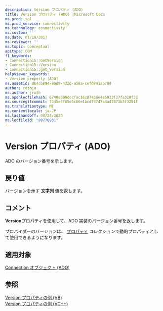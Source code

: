 ```yaml
---
description: Version プロパティ (ADO)
title: Version プロパティ (ADO) |Microsoft Docs
ms.prod: sql
ms.prod_service: connectivity
ms.technology: connectivity
ms.custom: ''
ms.date: 01/19/2017
ms.reviewer: ''
ms.topic: conceptual
apitype: COM
f1_keywords:
- Connection15::GetVersion
- Connection15::Version
- Connection15::get_Version
helpviewer_keywords:
- Version property [ADO]
ms.assetid: db4cb894-9bd9-422d-a58a-cef6941a5784
author: rothja
ms.author: jroth
ms.openlocfilehash: 6740e999ddcfac16c874bae4e5933f27fa318f38
ms.sourcegitcommit: 7345e4f05d6c06e1bcd73747a4a47873b3f3251f
ms.translationtype: MT
ms.contentlocale: ja-JP
ms.lasthandoff: 08/24/2020
ms.locfileid: "88776931"
---
```

# <a name="version-property-ado"></a>Version プロパティ (ADO)
ADO のバージョン番号を示します。  
  
## <a name="return-value"></a>戻り値  
 バージョンを示す **文字列** 値を返します。  
  
## <a name="remarks"></a>コメント  
 **Version**プロパティを使用して、ADO 実装のバージョン番号を返します。  
  
 プロバイダーのバージョンは、 [プロパティ](./properties-collection-ado.md) コレクションで動的プロパティとして使用できるようになります。  
  
## <a name="applies-to"></a>適用対象  
 [Connection オブジェクト (ADO)](./connection-object-ado.md)  
  
## <a name="see-also"></a>参照  
 [Version プロパティの例 (VB)](./version-property-example-vb.md)   
 [Version プロパティの例 (VC++)](./version-property-example-vc.md)